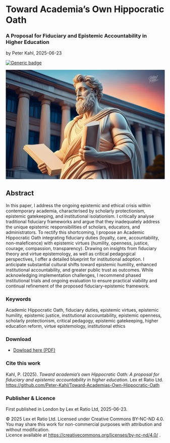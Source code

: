 # Toward Academia’s Own Hippocratic Oath

### A Proposal for Fiduciary and Epistemic Accountability in Higher Education

by Peter Kahl, 2025-06-23

[![Generic badge](https://img.shields.io/badge/ORCID-0009–0003–1616–4843-green.svg)](https://orcid.org/0009-0003-1616-4843)

![alt text](https://github.com/Peter-Kahl/Toward-Academias-Own-Hippocratic-Oath/blob/main/academic-hippocratic-oath.jpg?raw=true)

## Abstract

In this paper, I address the ongoing epistemic and ethical crisis within contemporary academia, characterised by scholarly protectionism, epistemic gatekeeping, and institutional isolationism. I critically analyse traditional fiduciary frameworks and argue that they inadequately address the unique epistemic responsibilities of scholars, educators, and administrators. To rectify this shortcoming, I propose an Academic Hippocratic Oath integrating fiduciary duties (loyalty, care, accountability, non-maleficence) with epistemic virtues (humility, openness, justice, courage, compassion, transparency). Drawing on insights from fiduciary theory and virtue epistemology, as well as critical pedagogical perspectives, I offer a detailed blueprint for institutional adoption. I anticipate substantial cultural shifts toward epistemic humility, enhanced institutional accountability, and greater public trust as outcomes. While acknowledging implementation challenges, I recommend phased institutional trials and ongoing evaluation to ensure practical viability and continual refinement of the proposed fiduciary-epistemic framework.

### Keywords

Academic Hippocratic Oath, fiduciary duties, epistemic virtues, epistemic humility, epistemic justice, institutional accountability, epistemic openness, scholarly protectionism, critical pedagogy, epistemic gatekeeping, higher education reform, virtue epistemology, institutional ethics

### Download

- [Dowload here (PDF)](https://raw.githubusercontent.com/Peter-Kahl/Toward-Academias-Own-Hippocratic-Oath/master/Kahl_P_Toward_Academias_Own_Hippocratic_Oath_2025-06-25.pdf)

### Cite this work

Kahl, P. (2025). _Toward academia’s own Hippocratic Oath: A proposal for fiduciary and epistemic accountability in higher education_. Lex et Ratio Ltd. https://github.com/Peter-Kahl/Toward-Academias-Own-Hippocratic-Oath

### Publisher & Licence

First published in London by Lex et Ratio Ltd, 2025-06-23.

© 2025 Lex et Ratio Ltd. Licensed under Creative Commons BY-NC-ND 4.0.\
You may share this work for non-commercial purposes with attribution and without modification.\
Licence available at https://creativecommons.org/licenses/by-nc-nd/4.0/ .